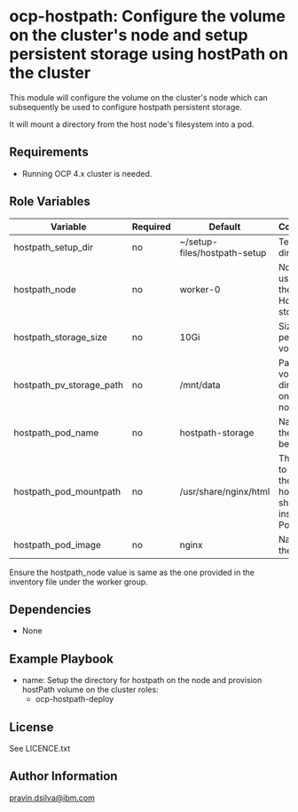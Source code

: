 ocp-hostpath: Configure the volume on the cluster's node and setup persistent storage using hostPath on the cluster
=========

This module will configure the volume on the cluster's node which can subsequently be used to configure hostpath persistent storage.

It will mount a directory from the host node's filesystem into a pod. 

Requirements
------------

 - Running OCP 4.x cluster is needed.

Role Variables
--------------

| Variable                    | Required | Default                                    | Comments                                            |
|-----------------------------|----------|--------------------------------------------|-----------------------------------------------------|
| hostpath_setup_dir | no | ~/setup-files/hostpath-setup | Test directory |
| hostpath_node | no | worker-0 | Node to be used for the Hostpath storage |
| hostpath_storage_size | no | 10Gi | Size of the persistent volume |
| hostpath_pv_storage_path | no | /mnt/data | Path of the volume directory on the node |
| hostpath_pod_name | no | hostpath-storage | Name of the Pod to be created |
| hostpath_pod_mountpath | no | /usr/share/nginx/html | The path to mount the hostPath share inside the Pod |
| hostpath_pod_image | no | nginx | Name of the image |

Ensure the hostpath_node value is same as the one provided in the inventory file under the worker group.

Dependencies
------------

 - None

Example Playbook
----------------
- name: Setup the directory for hostpath on the node and provision hostPath volume on the cluster
  roles:
  - ocp-hostpath-deploy

License
-------

See LICENCE.txt

Author Information
------------------

pravin.dsilva@ibm.com
